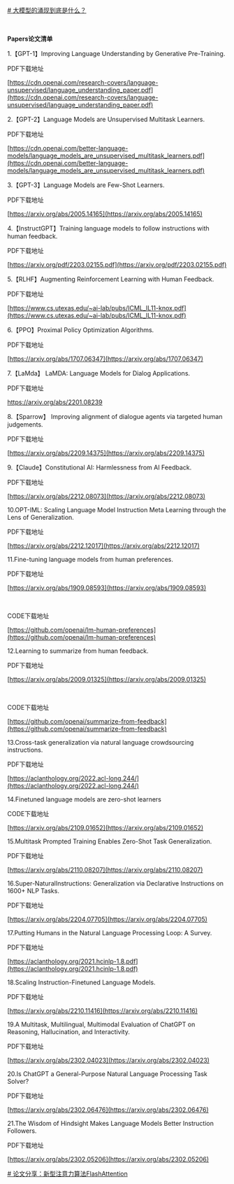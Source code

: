 [# 大模型的涌现到底是什么？](https://www.bilibili.com/video/BV1bo4y147si/?-Arouter=story&buvid=Z04E510301E2317E4258B86E9DE3EE9C4D01&is_story_h5=false&mid=VWzcmGUtEsG3cu5l2eCFlg%3D%3D&p=1&plat_id=163&share_from=ugc&share_medium=iphone&share_plat=ios&share_session_id=8F8F9BDE-7B10-43F3-A55D-D7091C8A9D43&share_source=WEIXIN&share_tag=s_i&timestamp=1684124595&unique_k=1gGluE4&up_id=503558013&vd_source=51c3e05edfa923bc859a70d024c2d7c9)

 

**Papers论文清单**

1.【GPT-1】Improving Language Understanding by Generative Pre-Training.

PDF下载地址

[https://cdn.openai.com/research-covers/language-unsupervised/language_understanding_paper.pdf](https://cdn.openai.com/research-covers/language-unsupervised/language_understanding_paper.pdf)

2.【GPT-2】Language Models are Unsupervised Multitask Learners.

PDF下载地址

[https://cdn.openai.com/better-language-models/language_models_are_unsupervised_multitask_learners.pdf](https://cdn.openai.com/better-language-models/language_models_are_unsupervised_multitask_learners.pdf)

3.【GPT-3】Language Models are Few-Shot Learners.

PDF下载地址

[https://arxiv.org/abs/2005.14165](https://arxiv.org/abs/2005.14165)

4.【InstructGPT】Training language models to follow instructions with human feedback.

PDF下载地址

[https://arxiv.org/pdf/2203.02155.pdf](https://arxiv.org/pdf/2203.02155.pdf)

5.【RLHF】Augmenting Reinforcement Learning with Human Feedback.

PDF下载地址

[https://www.cs.utexas.edu/~ai-lab/pubs/ICML_IL11-knox.pdf](https://www.cs.utexas.edu/~ai-lab/pubs/ICML_IL11-knox.pdf)

6.【PPO】Proximal Policy Optimization Algorithms.

PDF下载地址

[https://arxiv.org/abs/1707.06347](https://arxiv.org/abs/1707.06347)

7.【LaMda】 LaMDA: Language Models for Dialog Applications.

PDF下载地址

https://arxiv.org/abs/2201.08239

8.【Sparrow】 Improving alignment of dialogue agents via targeted human judgements.

PDF下载地址

[https://arxiv.org/abs/2209.14375](https://arxiv.org/abs/2209.14375)

9.【Claude】Constitutional AI: Harmlessness from AI Feedback.

PDF下载地址

[https://arxiv.org/abs/2212.08073](https://arxiv.org/abs/2212.08073)

10.OPT-IML: Scaling Language Model Instruction Meta Learning through the Lens of Generalization.

PDF下载地址

[https://arxiv.org/abs/2212.12017](https://arxiv.org/abs/2212.12017)

11.Fine-tuning language models from human preferences.

PDF下载地址

[https://arxiv.org/abs/1909.08593](https://arxiv.org/abs/1909.08593)

 

CODE下载地址

[https://github.com/openai/lm-human-preferences](https://github.com/openai/lm-human-preferences)

12.Learning to summarize from human feedback.

PDF下载地址

[https://arxiv.org/abs/2009.01325](https://arxiv.org/abs/2009.01325)

 

CODE下载地址

[https://github.com/openai/summarize-from-feedback](https://github.com/openai/summarize-from-feedback)

13.Cross-task generalization via natural language crowdsourcing instructions.

PDF下载地址

[https://aclanthology.org/2022.acl-long.244/](https://aclanthology.org/2022.acl-long.244/)

14.Finetuned language models are zero-shot learners

CODE下载地址

[https://arxiv.org/abs/2109.01652](https://arxiv.org/abs/2109.01652)

15.Multitask Prompted Training Enables Zero-Shot Task Generalization.

PDF下载地址

[https://arxiv.org/abs/2110.08207](https://arxiv.org/abs/2110.08207)

16.Super-NaturalInstructions: Generalization via Declarative Instructions on 1600+ NLP Tasks.

PDF下载地址

[https://arxiv.org/abs/2204.07705](https://arxiv.org/abs/2204.07705)

17.Putting Humans in the Natural Language Processing Loop: A Survey.

PDF下载地址

[https://aclanthology.org/2021.hcinlp-1.8.pdf](https://aclanthology.org/2021.hcinlp-1.8.pdf)

18.Scaling Instruction-Finetuned Language Models.

PDF下载地址

[https://arxiv.org/abs/2210.11416](https://arxiv.org/abs/2210.11416)

19.A Multitask, Multilingual, Multimodal Evaluation of ChatGPT on Reasoning, Hallucination, and Interactivity.

PDF下载地址

[https://arxiv.org/abs/2302.04023](https://arxiv.org/abs/2302.04023)

20.Is ChatGPT a General-Purpose Natural Language Processing Task Solver?

PDF下载地址

[https://arxiv.org/abs/2302.06476](https://arxiv.org/abs/2302.06476)

21.The Wisdom of Hindsight Makes Language Models Better Instruction Followers.

PDF下载地址

[https://arxiv.org/abs/2302.05206](https://arxiv.org/abs/2302.05206)

[# 论文分享：新型注意力算法FlashAttention](https://www.bilibili.com/video/BV1zs4y1J7tb/?-Arouter=story&buvid=Z04E510301E2317E4258B86E9DE3EE9C4D01&is_story_h5=false&mid=VWzcmGUtEsG3cu5l2eCFlg%3D%3D&p=1&plat_id=163&share_from=ugc&share_medium=iphone&share_plat=ios&share_session_id=155A0611-EB32-4B6C-AD0D-CFAC1319AF7F&share_source=WEIXIN&share_tag=s_i&timestamp=1681395672&unique_k=Z176P67&up_id=1540261574)
